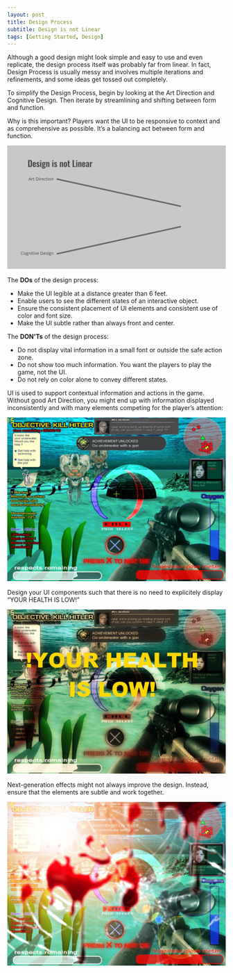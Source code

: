 ```yaml
---
layout: post
title: Design Process
subtitle: Design is not Linear
tags: [Getting Started, Design]
---
```


Although a good design might look simple and easy to use and even replicate, the design process itself was probably far from linear. In fact, Design Process is usually messy and involves multiple iterations and refinements, and some ideas get tossed out completely.

To simplify the Design Process, begin by looking at the Art Direction and Cognitive Design. Then iterate by streamlining and shifting between form and function.

Why is this important? Players want the UI to be responsive to context and as comprehensive as possible. It’s a balancing act between form and function.

![Design is not Linear](/img/Design_Not_Linear.gif)

The **DOs** of the design process:

- Make the UI legible at a distance greater than 6 feet.
- Enable users to see the different states of an interactive object.
- Ensure the consistent placement of UI elements and consistent use of color and font size.
- Make the UI subtle rather than always front and center.

The **DON'Ts** of the design process:

- Do not display vital information in a small font or outside the safe action zone.
- Do not show too much information. You want the players to play the game, not the UI.
- Do not rely on color alone to convey different states.


UI is used to support contextual information and actions in the game. Without good Art Direction, you might end up with information displayed inconsistently and with many elements competing for the player’s attention:

![Design No](/img/Design_HUD_No.jpg)

Design your UI components such that there is no need to explicitely display “YOUR HEALTH IS LOW!”

![Design NoNo](/img/Design_HUD_NoNo.jpg)

Next-generation effects might not always improve the design. Instead, ensure that the elements are subtle and work together.

![Effects are not the answer](/img/Design_HUD_NoNoNo.jpg)

